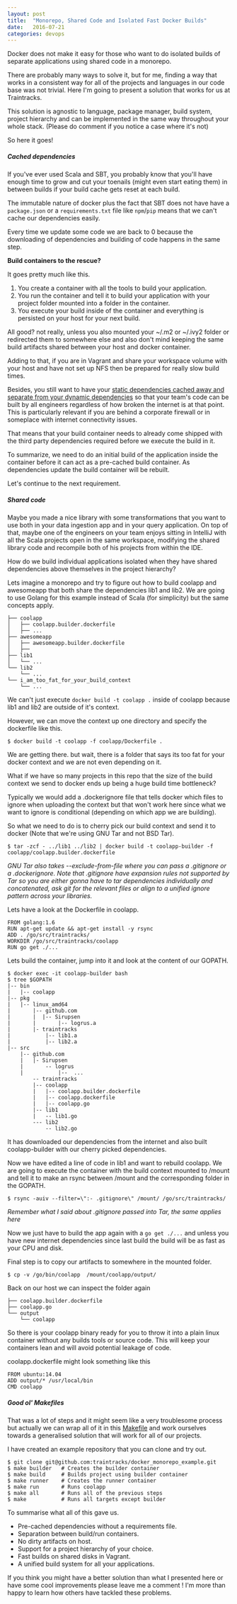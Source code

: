 ```yaml
---
layout: post
title:  "Monorepo, Shared Code and Isolated Fast Docker Builds"
date:   2016-07-21
categories: devops 
---
```

Docker does not make it easy for those who want to do isolated builds of separate applications using shared code in a monorepo.

There are probably many ways to solve it, but for me, finding a way that works in a consistent way for all of the projects and languages in our code base was not trivial.
Here I'm going to present a solution that works for us at Traintracks.

This solution is agnostic to language, package manager, build system, project hierarchy and can be implemented in the same way throughout your whole stack. (Please do comment if you notice a case where it's not)

So here it goes!

##### Cached dependencies
If you've ever used Scala and SBT, you probably know that you'll have enough time to grow and cut your toenails (might even start eating them) in between builds if your build cache gets reset at each build.

The immutable nature of docker plus the fact that SBT does not have have a `package.json` or a `requirements.txt` file like `npm`/`pip` means that we can't cache our dependencies easily.

Every time we update some code we are back to 0 because the downloading of dependencies and building of code happens in the same step.

**Build containers to the rescue?**

It goes pretty much like this. 

1. You create a container with all the tools to build your application. 
2. You run the container and tell it to build your application with your project folder mounted into a folder in the container.
3. You execute your build inside of the container and everything is persisted on your host for your next build.

All good? not really, unless you also mounted your ~/.m2 or ~/.ivy2 folder or redirected them to somewhere else and also don't mind keeping the same build artifacts shared between your host and docker container. 

Adding to that, if you are in Vagrant and share your workspace volume with your host and have not set up NFS then be prepared for really slow build times.

Besides, you still want to have your [static dependencies cached away and separate from your dynamic dependencies](http://blog.traintracks.io/building-a-devbox-with-packer-vagrant-and-ansible-2/) so that your team's code can be built by all engineers regardless of how broken the internet is at that point. This is particularly relevant if you are behind a corporate firewall or in someplace with internet connectivity issues.

That means that your build container needs to already come shipped with the third party dependencies required before we execute the build in it.

To summarize, we need to do an initial build of the application inside the container before it can act as a pre-cached build container. As dependencies update the build container will be rebuilt.

Let's continue to the next requirement.

##### Shared code
Maybe you made a nice library with some transformations that you want to use both in your data ingestion app and in your query application.
On top of that, maybe one of the engineers on your team enjoys sitting in IntelliJ with all the Scala projects open in the same workspace, modifying the shared library code and recompile both of his projects from within the IDE. 

How do we build individual applications isolated when they have shared dependencies above themselves in the project hierarchy?

Lets imagine a monorepo and try to figure out how to build coolapp and awesomeapp that both share the dependencies lib1 and lib2.
We are going to use Golang for this example instead of Scala (for simplicity) but the same concepts apply.
```shell
├── coolapp
│   ├── coolapp.builder.dockerfile
│   ├── ...
├── awesomeapp
│   ├── awesomeapp.builder.dockerfile
│   ├── 
├── lib1
│   └── ...
└── lib2
    └── ...
└── i_am_too_fat_for_your_build_context
    └── ...
```

We can't just execute ```docker build -t coolapp .``` inside of coolapp because lib1 and lib2 are outside of it's context.

However, we can move the context up one directory and specify the dockerfile like this.

```shell
$ docker build -t coolapp -f coolapp/Dockerfile . 
```

We are getting there. but wait, there is a folder that says its too fat for your docker context and we are not even depending on it.

What if we have so many projects in this repo that the size of the build context we send to docker ends up being a huge build time bottleneck?

Typically we would add a .dockerignore file that tells docker which files to ignore when uploading the context but that won't work here since what we want to ignore is conditional (depending on which app we are building).

So what we need to do is to cherry pick our build context and send it to docker (Note that we're using GNU Tar and not BSD Tar).
```shell
$ tar -zcf - ../lib1 ../lib2 | docker build -t coolapp-builder -f coolapp/coolapp.builder.dockerfile
```
*GNU Tar also takes --exclude-from-file where you can pass a .gitignore or a .dockerignore. Note that .gitignore have
expansion rules not supported by Tar so you are either gonna have to tar dependencies individually and concatenated, ask git for the relevant files or align to a unified ignore pattern across your libraries.*

Lets have a look at the Dockerfile in coolapp.
```docker
FROM golang:1.6
RUN apt-get update && apt-get install -y rsync
ADD . /go/src/traintracks/
WORKDIR /go/src/traintracks/coolapp
RUN go get ./...
```

Lets build the container, jump into it and look at the content of our GOPATH.
```shell
$ docker exec -it coolapp-builder bash
$ tree $GOPATH
|-- bin
|   |-- coolapp
|-- pkg
|   |-- linux_amd64
|       |-- github.com
|       |  |-- Sirupsen
|       |       |-- logrus.a
|       |- traintracks
|           |-- lib1.a
|           |-- lib2.a
|-- src
    |-- github.com
    |   |- Sirupsen
    |       -- logrus
    |           |--  ...
        -- traintracks
        |-- coolapp
        |   |-- coolapp.builder.dockerfile
        |   |-- coolapp.dockerfile
        |   |-- coolapp.go
        |-- lib1
        |   -- lib1.go
        --- lib2
            -- lib2.go
```

It has downloaded our dependencies from the internet and also built coolapp-builder with our cherry picked dependencies.

Now we have edited a line of code in lib1 and want to rebuild coolapp.
We are going to execute the container with the build context mounted to /mount and tell it to make an rsync between /mount and the corresponding folder in the GOPATH.

```shell
$ rsync -auiv --filter=\":- .gitignore\" /mount/ /go/src/traintracks/
```
*Remember what I said about .gitignore passed into Tar, the same applies here*

Now we just have to build the app again with a ```go get ./...``` and unless you have new internet dependencies since last build the build will be as fast as your CPU and disk.

Final step is to copy our artifacts to somewhere in the mounted folder.

```shell
$ cp -v /go/bin/coolapp  /mount/coolapp/output/
```

Back on our host we can inspect the folder again
```shell
├── coolapp.builder.dockerfile
├── coolapp.go
└── output
    └── coolapp
```

So there is your coolapp binary ready for you to throw it into a plain linux container without any builds tools or source code.
This will keep your containers lean and will avoid potential leakage of code.

coolapp.dockerfile might look something like this
```docker
FROM ubuntu:14.04
ADD output/* /usr/local/bin
CMD coolapp
```

##### Good ol' Makefiles
That was a lot of steps and it might seem like a very troublesome process but actually we can wrap all of it in this [Makefile](https://github.com/traintracks/docker_monorepo_example/blob/master/src/traintracks/coolapp/Makefile) and work ourselves towards a generalised solution that will work for all  of our projects.

I have created an example repository that you can clone and try out.
```shell
$ git clone git@github.com:traintracks/docker_monorepo_example.git
$ make builder   # Creates the builder container
$ make build     # Builds project using builder container
$ make runner    # Creates the runner container
$ make run       # Runs coolapp
$ make all       # Runs all of the previous steps
$ make           # Runs all targets except builder
```

To summarise what all of this gave us.

* Pre-cached dependencies without a requirements file.
* Separation between build/run containers.
* No dirty artifacts on host.
* Support for a project hierarchy of your choice.
* Fast builds on shared disks in Vagrant.
* A unified build system for all your applications.

If you think you might have a better solution than what I presented here or have some cool improvements please leave me a comment ! I'm more than happy to learn how others have tackled these problems.
